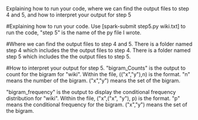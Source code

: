 Explaining how to run your code, where we can find the output files to step 4 and 5, and how to interpret your output for step 5



#Explaining how to run your code.
Use [spark-submit step5.py wiki.txt] to run the code, "step 5" is the name of the py file I wrote.

#Where we can find the output files to step 4 and 5.
There is a folder named step 4 which includes the the output files to step 4.
There is a folder named step 5 which includes the the output files to step 5.


#How to interpret your output for step 5.
"bigram_Counts" is the output to count for the bigram for "wiki".
Within the file, (("x","y"),n) is the format. 
"n" means the number of the bigram.
("x","y") means the set of the bigram.

"bigram_frequency" is the output to display the conditional frequency distribution for "wiki".
Within the file, ("x",("x", "y"), p) is the format.
"p" means the conditional frequency for the bigram.
("x","y") means the set of the bigram.

